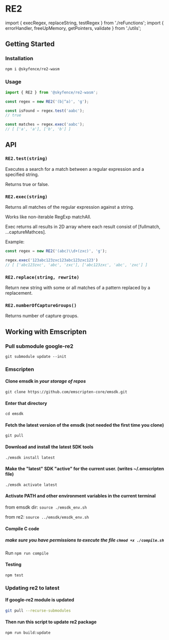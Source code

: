 # RE2

import { execRegex, replaceString, testRegex } from './reFunctions';
import { errorHandler, freeUpMemory, getPointers, validate } from './utils';

## Getting Started

### Installation

``` bash
npm i @skyfence/re2-wasm
```

### Usage

``` typescript
import { RE2 } from '@skyfence/re2-wasm';

const regex = new RE2('(b|^a)', 'g');

const isFound = regex.test('aabc');
// true

const matches = regex.exec('aabc');
// [ ['a', 'a'], ['b', 'b'] ]
```

## API

### `RE2.test(string)`

Executes a search for a match between a regular expression and a specified string.

Returns true or false.

### `RE2.exec(string)`

Returns all matches of the regular expression against a string.

Works like non-iterable RegExp matchAll.

Exec returns all results in 2D array where each result consist of [fullmatch, ...captureMathces].

Example:

```typescript
const regex = new RE2('(abc)\\d+(zxc)', 'g');

regex.exec('123abc123zxc123abc123zxc123')
// [ ['abc123zxc', 'abc', 'zxc'], ['abc123zxc', 'abc', 'zxc'] ]
```

### `RE2.replace(string, rewrite)`

Return new string with some or all matches of a pattern replaced by a replacement.

### `RE2.numberOfCaptureGroups()`

Returns number of capture groups.

## Working with Emscripten

### Pull submodule google-re2

`git submodule update --init`

### Emscripten

#### Clone emsdk in _your storage of repos_

`git clone https://github.com/emscripten-core/emsdk.git`

#### Enter that directory

`cd emsdk`

#### Fetch the latest version of the emsdk (not needed the first time you clone)

`git pull`

#### Download and install the latest SDK tools

`./emsdk install latest`

#### Make the "latest" SDK "active" for the current user. (writes ~/.emscripten file)

`./emsdk activate latest`

#### Activate PATH and other environment variables in the current terminal

from emsdk dir:
`source ./emsdk_env.sh`

from re2:
`source ../emsdk/emsdk_env.sh`

#### Compile C code

##### make sure you have permissions to execute the file `chmod +x ./compile.sh`

Run `npm run compile`

#### Testing

`npm test`

### Updating re2 to latest

#### If google-re2 module is updated

```bash
git pull --recurse-submodules
```

#### Then run this script to update re2 package

```bash
npm run build:update
```
